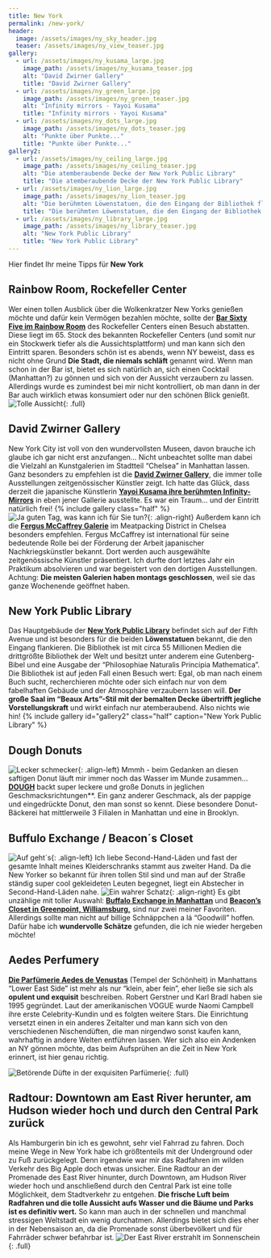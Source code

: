 ```yaml
---
title: New York
permalink: /new-york/
header:
  image: /assets/images/ny_sky_header.jpg
  teaser: /assets/images/ny_view_teaser.jpg
gallery:
  - url: /assets/images/ny_kusama_large.jpg
    image_path: /assets/images/ny_kusama_teaser.jpg
    alt: "David Zwirner Gallery"
    title: "David Zwirner Gallery"
  - url: /assets/images/ny_green_large.jpg
    image_path: /assets/images/ny_green_teaser.jpg
    alt: "Infinity mirrors - Yayoi Kusama"
    title: "Infinity mirrors - Yayoi Kusama"
  - url: /assets/images/ny_dots_large.jpg
    image_path: /assets/images/ny_dots_teaser.jpg
    alt: "Punkte über Punkte..."
    title: "Punkte über Punkte..."
gallery2:
  - url: /assets/images/ny_ceiling_large.jpg
    image_path: /assets/images/ny_ceiling_teaser.jpg
    alt: "Die atemberaubende Decke der New York Public Library"
    title: "Die atemberaubende Decke der New York Public Library"
  - url: /assets/images/ny_lion_large.jpg
    image_path: /assets/images/ny_lion_teaser.jpg
    alt: "Die berühmten Löwenstatuen, die den Eingang der Bibliothek flankieren"
    title: "Die berühmten Löwenstatuen, die den Eingang der Bibliothek flankieren"
  - url: /assets/images/ny_library_large.jpg
    image_path: /assets/images/ny_library_teaser.jpg
    alt: "New York Public Library"
    title: "New York Public Library"
---
```


Hier findet Ihr meine Tipps für **New York**

## Rainbow Room, Rockefeller Center
Wer einen tollen Ausblick über die Wolkenkratzer New Yorks genießen möchte und dafür kein Vermögen bezahlen möchte, sollte  der [**Bar Sixty Five im Rainbow Room**](https://rainbowroom.com/bar-sixty-five/) des Rockefeller Centers einen Besuch abstatten. Diese liegt im 65. Stock des bekannten Rockefeller Centers (und somit nur ein Stockwerk tiefer als die Aussichtsplattform) und man kann sich den Eintritt sparen. Besonders schön ist es abends, wenn NY beweist, dass es nicht ohne Grund **Die Stadt, die niemals schläft** genannt wird. 
Wenn man schon in der Bar ist, bietet es sich natürlich an, sich einen Cocktail (Manhattan?) zu gönnen und sich von der Aussicht verzaubern zu lassen. Allerdings wurde es zumindest bei mir nicht kontrolliert, ob man dann in der Bar auch wirklich etwas konsumiert oder nur den schönen Blick genießt.
![Tolle Aussicht]({{"/assets/images/ny_view_large.jpg"}}){: .full}

## David Zwirner Gallery
New York City ist voll von den wundervollsten Museen, davon brauche ich glaube ich gar nicht erst anzufangen… Nicht unbeachtet sollte man dabei die Vielzahl an Kunstgalerien im Stadtteil “Chelsea” in Manhattan lassen. Ganz besonders zu empfehlen ist die [**David Zwirner Gallery**](https://www.davidzwirner.com/), die immer tolle Ausstellungen zeitgenössischer Künstler zeigt. 
Ich hatte das Glück, dass derzeit die japanische Künstlerin [**Yayoi Kusama ihre berühmten Infinity-Mirrors**](http://yayoi-kusama.jp/e/information/index.html) in eben jener Gallerie ausstellte. Es war ein Traum… und der Eintritt natürlich frei!
{% include gallery class="half" %}
![Ja guten Tag, was kann ich für Sie tun?]({{"/assets/images/ny_mccaffrey_small.jpg"}}){: .align-right}
Außerdem kann ich die [**Fergus McCaffrey Galerie**](http://fergusmccaffrey.com/) im Meatpacking District in Chelsea besonders empfehlen. Fergus McCaffrey ist international für seine bedeutende Rolle bei der Förderung der Arbeit japanischer Nachkriegskünstler bekannt. Dort werden auch ausgewählte zeitgenössische Künstler präsentiert. Ich durfte dort letztes Jahr ein Praktikum absolvieren und war begeistert von den dortigen Ausstellungen.
Achtung: **Die meisten Galerien haben montags geschlossen**, weil sie das ganze Wochenende geöffnet haben.

## New York Public Library
Das Hauptgebäude der [**New York Public Library**](https://www.newyorker.com/culture/cultural-comment/nypl-rose-reading-room-and-the-real-meaning-of-luxury-in-new-york-city) befindet sich auf der Fifth Avenue und ist besonders für die beiden **Löwenstatuen** bekannt, die den Eingang flankieren.
Die Bibliothek ist mit circa 55 Millionen Medien die drittgrößte Bibliothek der Welt und besitzt unter anderem eine Gutenberg-Bibel und eine Ausgabe der “Philosophiae Naturalis Principia Mathematica”.
Die Bibliothek ist auf jeden Fall einen Besuch wert: Egal, ob man nach einem Buch sucht, recherchieren möchte oder sich einfach nur von dem fabelhaften Gebäude und der Atmosphäre verzaubern lassen will. **Der große Saal im “Beaux Arts”-Stil mit der bemalten Decke übertrifft jegliche Vorstellungskraft** und wirkt einfach nur atemberaubend. Also nichts wie hin!
{% include gallery id="gallery2" class="half" caption="New York Public Library" %}

## Dough Donuts
![Lecker schmecker]({{"/assets/images/ny_donut_small.jpg"}}){: .align-left}
Mmmh - beim Gedanken an diesen saftigen Donut läuft mir immer noch das Wasser im Munde zusammen… [**DOUGH**](https://www.doughdoughnuts.com/) backt super leckere und große Donuts in jeglichen Geschmacksrichtungen**. Ein ganz anderer Geschmack, als der pappige und eingedrückte Donut, den man sonst so kennt.
Diese besondere Donut-Bäckerei hat mittlerweile 3 Filialen in Manhattan und eine in Brooklyn.

## Buffulo Exchange / Beacon´s Closet
![Auf geht´s]({{"/assets/images/ny_rose_small.jpg"}}){: .align-left}
Ich liebe Second-Hand-Läden und fast der gesamte Inhalt meines Kleiderschranks stammt aus zweiter Hand. Da die New Yorker so bekannt für ihren tollen Stil sind und man auf der Straße ständig super cool gekleideten Leuten begegnet, liegt ein Abstecher in Second-Hand-Läden nahe.
![Ein wahrer Schatz]({{"/assets/images/ny_bag_small.jpg"}}){: .align-right}
Es gibt unzählige mit toller Auswahl: [**Buffalo Exchange in Manhattan**](https://www.buffaloexchange.com/) und [**Beacon’s Closet in Greenpoint, Williamsburg,**](https://beaconscloset.com/pages/greenpoint) sind nur zwei meiner Favoriten.
Allerdings sollte man nicht auf billige Schnäppchen a lá “Goodwill” hoffen. Dafür habe ich **wundervolle Schätze** gefunden, die ich nie wieder hergeben möchte!

## Aedes Perfumery
[**Die Parfümerie Aedes de Venustas**](https://www.aedes.com/) (Tempel der Schönheit) in Manhattans “Lower East Side” ist mehr als nur “klein, aber fein”, eher ließe sie sich als **opulent und exquisit** beschreiben. Robert Gerstner und Karl Bradl haben sie 1995 gegründet. Laut der amerikanischen VOGUE wurde Naomi Campbell ihre erste Celebrity-Kundin und es folgten weitere Stars. Die Einrichtung versetzt einen in ein anderes Zeitalter und man kann sich von den verschiedenen Nischendüften, die man nirgendwo sonst kaufen kann, wahrhaftig in andere Welten entführen lassen. Wer sich also ein Andenken an NY gönnen möchte, das beim Aufsprühen an die Zeit in New York erinnert, ist hier genau richtig.

![Betörende Düfte in der exquisiten Parfümerie]({{"/assets/images/ny_aedes_large.jpg"}}){: .full}

## Radtour: Downtown am East River herunter, am Hudson wieder hoch und durch den Central Park zurück
Als Hamburgerin bin ich es gewohnt, sehr viel Fahrrad zu fahren. Doch meine Wege in New York habe ich größtenteils mit der Underground oder zu Fuß zurückgelegt. Denn irgendwie war mir das Radfahren im wilden Verkehr des Big Apple doch etwas unsicher. Eine Radtour an der Promenade des East River hinunter, durch Downtown, am Hudson River wieder hoch und anschließend durch den Central Park ist eine tolle Möglichkeit, dem Stadtverkehr zu entgehen. **Die frische Luft beim Radfahren und die tolle Aussicht aufs Wasser und die Bäume und Parks ist es definitiv wert.** So kann man auch in der schnellen und manchmal stressigen Weltstadt ein wenig durchatmen.
Allerdings bietet sich dies eher in der Nebensaison an, da die Promenade sonst überbevölkert und für Fahrräder schwer befahrbar ist.
![Der East River erstrahlt im Sonnenschein]({{"/assets/images/ny_bridge_large.jpg"}}){: .full}


